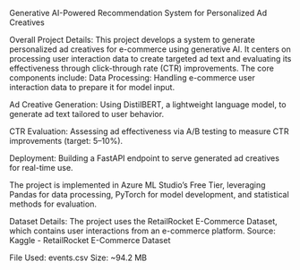 Generative AI-Powered Recommendation System for Personalized Ad Creatives

Overall Project Details:
This project develops a system to generate personalized ad creatives for e-commerce using generative AI. It centers on processing user interaction data to create targeted ad text and evaluating its effectiveness through click-through rate (CTR) improvements. The core components include:
Data Processing: Handling e-commerce user interaction data to prepare it for model input.

Ad Creative Generation: Using DistilBERT, a lightweight language model, to generate ad text tailored to user behavior.

CTR Evaluation: Assessing ad effectiveness via A/B testing to measure CTR improvements (target: 5–10%).

Deployment: Building a FastAPI endpoint to serve generated ad creatives for real-time use.

The project is implemented in Azure ML Studio’s Free Tier, leveraging Pandas for data processing, PyTorch for model development, and statistical methods for evaluation.

Dataset Details:
The project uses the RetailRocket E-Commerce Dataset, which contains user interactions from an e-commerce platform.
Source: Kaggle - RetailRocket E-Commerce Dataset

File Used: events.csv
Size: ~94.2 MB

